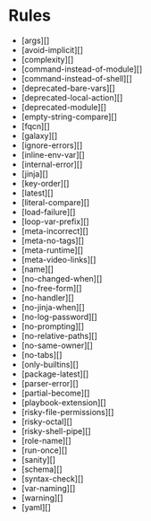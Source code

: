 # Rules

- [args][]
- [avoid-implicit][]
- [complexity][]
- [command-instead-of-module][]
- [command-instead-of-shell][]
- [deprecated-bare-vars][]
- [deprecated-local-action][]
- [deprecated-module][]
- [empty-string-compare][]
- [fqcn][]
- [galaxy][]
- [ignore-errors][]
- [inline-env-var][]
- [internal-error][]
- [jinja][]
- [key-order][]
- [latest][]
- [literal-compare][]
- [load-failure][]
- [loop-var-prefix][]
- [meta-incorrect][]
- [meta-no-tags][]
- [meta-runtime][]
- [meta-video-links][]
- [name][]
- [no-changed-when][]
- [no-free-form][]
- [no-handler][]
- [no-jinja-when][]
- [no-log-password][]
- [no-prompting][]
- [no-relative-paths][]
- [no-same-owner][]
- [no-tabs][]
- [only-builtins][]
- [package-latest][]
- [parser-error][]
- [partial-become][]
- [playbook-extension][]
- [risky-file-permissions][]
- [risky-octal][]
- [risky-shell-pipe][]
- [role-name][]
- [run-once][]
- [sanity][]
- [schema][]
- [syntax-check][]
- [var-naming][]
- [warning][]
- [yaml][]
